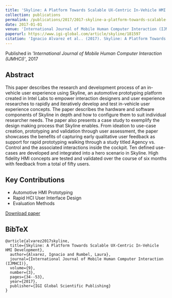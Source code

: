 ```yaml
---
title: 'Skyline: A Platform Towards Scalable UX-Centric In-Vehicle HMI Development'
collection: publications
permalink: /publications/2017/2017-skyline-a-platform-towards-scalable-ux-centric-in
date: 2017-01-01
venue: 'International Journal of Mobile Human Computer Interaction (IJMHCI)'
paperurl: https://www.igi-global.com/article/skyline/181597
citation: 'Ignacio Alvarez et al.. (2017). Skyline: A Platform Towards Scalable UX-Centric In-Vehicle HMI Development. International Journal of Mobile Human Computer Interaction (IJMHCI).'
---
```


Published in *'International Journal of Mobile Human Computer Interaction (IJMHCI)'*, 2017

## Abstract

This paper describes the research and development process of an in-vehicle user experience using Skyline, an automotive prototyping platform created in Intel Labs to empower interaction designers and user experience researches to rapidly and iteratively develop and test in-vehicle user experience concepts. The paper describes the hardware and software components of Skyline in depth and how to configure them to suit individual researcher needs. The paper also presents a case study to exemplify the design making process that Skyline enables. From ideation to use-case creation, prototyping and validation through user assessment, the paper showcases the benefits of capturing early qualitative user feedback as support for rapid prototyping walking through a study titled Agency vs. Control and the associated interactions inside the cockpit. Ten defined use-cases are developed and integrated into a hero scenario in Skyline. High fidelity HMI concepts are tested and validated over the course of six months with feedback from a total of fifty users.

## Key Contributions

* Automotive HMI Prototyping
* Rapid HCI User Interface Design
* Evaluation Methods

[Download paper](https://www.igi-global.com/article/skyline/181597)

## BibTeX

```
@article{alvarez2017skyline,
  title={Skyline: A Platform Towards Scalable UX-Centric In-Vehicle HMI Development},
  author={Alvarez, Ignacio and Rumbel, Laura},
  journal={International Journal of Mobile Human Computer Interaction (IJMHCI)},
  volume={9},
  number={3},
  pages={34--53},
  year={2017},
  publisher={IGI Global Scientific Publishing}
}
```